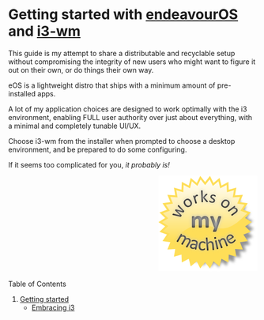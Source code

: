 # Getting started with [endeavourOS](https://endeavouros.com/) and [i3-wm](https://i3wm.org/)

This guide is my attempt to share a distributable and recyclable setup without compromising the integrity of new users who might want to figure it out on their own, or do things their own way.

eOS is a lightweight distro that ships with a minimum amount of pre-installed apps.

A lot of my application choices are designed to work optimally with the i3 environment, enabling FULL user authority over just about everything, with a minimal and completely tunable UI/UX.

Choose i3-wm from the installer when prompted to choose a desktop environment, and be prepared to do some configuring.

If it seems too complicated for you, *it probably is!*

<div align="right">
 <a href="">
    <img src="https://github.com/TekkadanPlays/Getting-Started-with-eOS/blob/672861f9a3914f75330e2f9821926056d4f9c213/1706459290178581.png">
  </a>
</div>

Table of Contents

1. [Getting started](https://github.com/TekkadanPlays/eOS-ftw/wiki)
   - [Embracing i3](https://github.com/TekkadanPlays/eOS-ftw/wiki/Embracing-i3)
  
